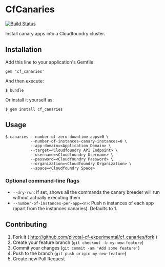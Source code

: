 # CfCanaries

[![Build Status](https://travis-ci.org/pivotal-cf-experimental/cf_canaries.png)](https://travis-ci.org/pivotal-cf-experimental/cf_canaries)

Install canary apps into a Cloudfoundry cluster.

## Installation

Add this line to your application's Gemfile:

    gem 'cf_canaries'

And then execute:

    $ bundle

Or install it yourself as:

    $ gem install cf_canaries


## Usage

    $ canaries --number-of-zero-downtime-apps=0 \
               --number-of-instances-canary-instances=0 \
               --app-domain=<Application Domain> \
               --target=<Cloudfoundry API Endpoint> \
               --username=<Cloudfoundry Username> \
               --password=<Cloudfoundry Password> \
               --organization=<Cloudfoundry Organization> \
               --space=<Cloudfoundry Space>


### Optional command-line flags

- `--dry-run`: If set, shows all the commands the canary breeder will run without actually executing them
- `--number-of-instances-per-app=<n>`: Push n instances of each app (apart from the instances canaries). Defaults to 1.


## Contributing

1. Fork it ( http://github.com/pivotal-cf-experimental/cf_canaries/fork )
2. Create your feature branch (`git checkout -b my-new-feature`)
3. Commit your changes (`git commit -am 'Add some feature'`)
4. Push to the branch (`git push origin my-new-feature`)
5. Create new Pull Request
